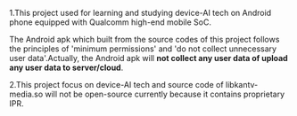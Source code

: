 1.This project used for learning and studying device-AI tech on Android phone equipped with Qualcomm high-end mobile SoC.

  The Android apk which built from the source codes of this project follows the principles of 'minimum permissions' and 'do not collect unnecessary user data'.Actually, the Android apk will <b>not collect any user data of upload any user data to server/cloud</b>.

2.This project focus on device-AI tech and source code of libkantv-media.so will not be open-source currently because it contains proprietary IPR.

